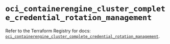 # `oci_containerengine_cluster_complete_credential_rotation_management`

Refer to the Terraform Registry for docs: [`oci_containerengine_cluster_complete_credential_rotation_management`](https://registry.terraform.io/providers/hashicorp/oci/7.19.0/docs/resources/containerengine_cluster_complete_credential_rotation_management).
